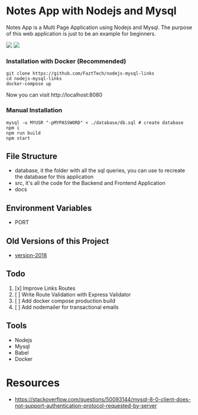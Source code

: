 # Notes App with Nodejs and Mysql

Notes App is a Multi Page Application using Nodejs and Mysql. The purpose of this web application is just to be an example for beginners.

![](docs/screenshot2.png)
![](docs/screenshot.png)

### Installation with Docker (Recommended)

```
git clone https://github.com/FaztTech/nodejs-mysql-links
cd nodejs-mysql-links
docker-compose up
```

Now you can visit http://localhost:8080

### Manual Installation

```
mysql -u MYUSR "-pMYPASSWORD" < ./database/db.sql # create database
npm i
npm run build
npm start
```

## File Structure

- database, it the folder with all the sql queries, you can use to recreate the database for this application
- src, it's all the code for the Backend and Frontend Application
- docs

## Environment Variables

- PORT

## Old Versions of this Project

- [version-2018](https://github.com/FaztTech/nodejs-mysql-links/tree/version-2018)

## Todo

1. [x] Improve Links Routes
1. [ ] Write Route Validation with Express Validator
1. [ ] Add docker compose production build
1. [ ] Add nodemailer for transactional emails

## Tools

- Nodejs
- Mysql
- Babel
- Docker

# Resources

- https://stackoverflow.com/questions/50093144/mysql-8-0-client-does-not-support-authentication-protocol-requested-by-server
